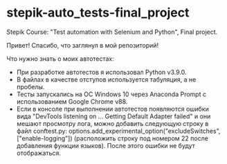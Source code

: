 # stepik-auto_tests-final_project
Stepik Course: "Test automation with Selenium and Python", Final project.

Привет!
Спасибо, что заглянул в мой репозиторий!

Что нужно знать о моих автотестах:
- При разработке автотестов я использовал Python v3.9.0.
- В файлах в качестве отступов используется табуляция, а не пробелы.
- Тесты запускались на ОС Windows 10 через Anaconda Prompt с использованием Google Chrome v88.
- Если в консоле при выполнении автотестов появляются ошибки вида "DevTools listening on ... Getting Default Adapter failed" и они мешают просмотру лога, можно добавить следующую строку в файл conftest.py:
options.add_experimental_option("excludeSwitches", ["enable-logging"])
(расположить строку под номером 22 после добавления функции языков). После этого ошибки не будут отображаться.
